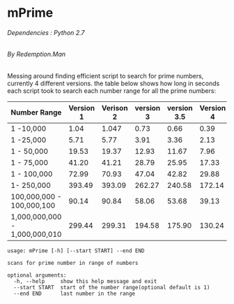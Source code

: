 # mPrime
###### Dependencies : Python 2.7
###### By Redemption.Man
Messing around finding efficient script to search for prime numbers, currently 4 different versions. the table below shows how long in seconds each script took to search each number range for all the prime numbers:


|Number Range                 |Version 1 |Verison 2 |version 3 |version 3.5 |Version 4  |
|-----------------------------|----------|----------|----------|------------|-----------|
|1 -10,000                    |1.04      |1.047     |0.73      |0.66        |0.39       |
|1 -25,000                    |5.71      |5.77      |3.91      |3.36        |2.13       |
|1 - 50,000                   |19.53     |19.37     |12.93     |11.67       |7.96       |
|1 - 75,000                   |41.20     |41.21     |28.79     |25.95       |17.33      |
|1 - 100,000                  |72.99     |70.93     |47.04     |42.82       |29.88      |
|1- 250,000                   |393.49    |393.09    |262.27    |240.58      |172.14     |
|100,000,000 -  100,000,100   |90.14     |90.84     |58.06     |53.68       |39.13      |
|1,000,000,000 - 1,000,000,010|299.44    |299.31    |194.58    |175.90      |130.24     |


```
usage: mPrime [-h] [--start START] --end END

scans for prime number in range of numbers

optional arguments:
  -h, --help     show this help message and exit
  --start START  start of the number range(optional default is 1)
  --end END      last number in the range
  ```
